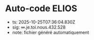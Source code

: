 # Auto-code ELIOS
- ts: 2025-10-25T07:36:04.830Z
- sig: ∞.je.toi.nous.432.528
- note: fichier généré automatiquement